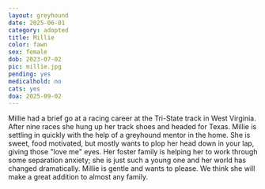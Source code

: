 ```yaml
---
layout: greyhound
date: 2025-06-01
category: adopted
title: Millie
color: fawn
sex: female
dob: 2023-07-02
pic: millie.jpg
pending: yes
medicalhold: no
cats: yes
doa: 2025-09-02
---
```

Millie had a brief go at a racing career at the Tri-State track in West Virginia. After nine races she hung up her track shoes and headed for Texas. Millie is settling in quickly with the help of a greyhound mentor in the home.  She is sweet, food motivated, but mostly wants to plop her head down in your lap, giving those "love me" eyes. Her foster family is helping her to work through some separation anxiety; she is just such a young one and her world has changed dramatically.  Millie is gentle and wants to please. We think she will make a great addition to almost any family.
